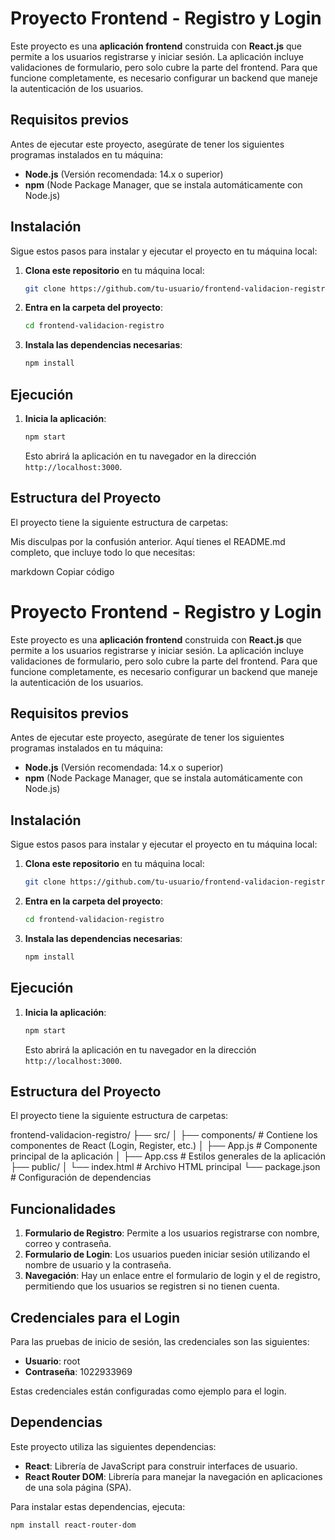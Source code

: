 # Proyecto Frontend - Registro y Login

Este proyecto es una **aplicación frontend** construida con **React.js** que permite a los usuarios registrarse y iniciar sesión. La aplicación incluye validaciones de formulario, pero solo cubre la parte del frontend. Para que funcione completamente, es necesario configurar un backend que maneje la autenticación de los usuarios.

## Requisitos previos

Antes de ejecutar este proyecto, asegúrate de tener los siguientes programas instalados en tu máquina:

- **Node.js** (Versión recomendada: 14.x o superior)
- **npm** (Node Package Manager, que se instala automáticamente con Node.js)

## Instalación

Sigue estos pasos para instalar y ejecutar el proyecto en tu máquina local:

1. **Clona este repositorio** en tu máquina local:

    ```bash
    git clone https://github.com/tu-usuario/frontend-validacion-registro.git
    ```

2. **Entra en la carpeta del proyecto**:

    ```bash
    cd frontend-validacion-registro
    ```

3. **Instala las dependencias necesarias**:

    ```bash
    npm install
    ```

## Ejecución

1. **Inicia la aplicación**:

    ```bash
    npm start
    ```

   Esto abrirá la aplicación en tu navegador en la dirección `http://localhost:3000`.

## Estructura del Proyecto

El proyecto tiene la siguiente estructura de carpetas:


Mis disculpas por la confusión anterior. Aquí tienes el README.md completo, que incluye todo lo que necesitas:

markdown
Copiar código
# Proyecto Frontend - Registro y Login

Este proyecto es una **aplicación frontend** construida con **React.js** que permite a los usuarios registrarse y iniciar sesión. La aplicación incluye validaciones de formulario, pero solo cubre la parte del frontend. Para que funcione completamente, es necesario configurar un backend que maneje la autenticación de los usuarios.

## Requisitos previos

Antes de ejecutar este proyecto, asegúrate de tener los siguientes programas instalados en tu máquina:

- **Node.js** (Versión recomendada: 14.x o superior)
- **npm** (Node Package Manager, que se instala automáticamente con Node.js)

## Instalación

Sigue estos pasos para instalar y ejecutar el proyecto en tu máquina local:

1. **Clona este repositorio** en tu máquina local:

    ```bash
    git clone https://github.com/tu-usuario/frontend-validacion-registro.git
    ```

2. **Entra en la carpeta del proyecto**:

    ```bash
    cd frontend-validacion-registro
    ```

3. **Instala las dependencias necesarias**:

    ```bash
    npm install
    ```

## Ejecución

1. **Inicia la aplicación**:

    ```bash
    npm start
    ```

   Esto abrirá la aplicación en tu navegador en la dirección `http://localhost:3000`.

## Estructura del Proyecto

El proyecto tiene la siguiente estructura de carpetas:

frontend-validacion-registro/ ├── src/ │ ├── components/ # Contiene los componentes de React (Login, Register, etc.) │ ├── App.js # Componente principal de la aplicación │ ├── App.css # Estilos generales de la aplicación ├── public/ │ └── index.html # Archivo HTML principal └── package.json # Configuración de dependencias


## Funcionalidades

1. **Formulario de Registro**: Permite a los usuarios registrarse con nombre, correo y contraseña.
2. **Formulario de Login**: Los usuarios pueden iniciar sesión utilizando el nombre de usuario y la contraseña.
3. **Navegación**: Hay un enlace entre el formulario de login y el de registro, permitiendo que los usuarios se registren si no tienen cuenta.

## Credenciales para el Login

Para las pruebas de inicio de sesión, las credenciales son las siguientes:

- **Usuario**: root
- **Contraseña**: 1022933969

Estas credenciales están configuradas como ejemplo para el login.

## Dependencias

Este proyecto utiliza las siguientes dependencias:

- **React**: Librería de JavaScript para construir interfaces de usuario.
- **React Router DOM**: Librería para manejar la navegación en aplicaciones de una sola página (SPA).

Para instalar estas dependencias, ejecuta:

```bash
npm install react-router-dom
